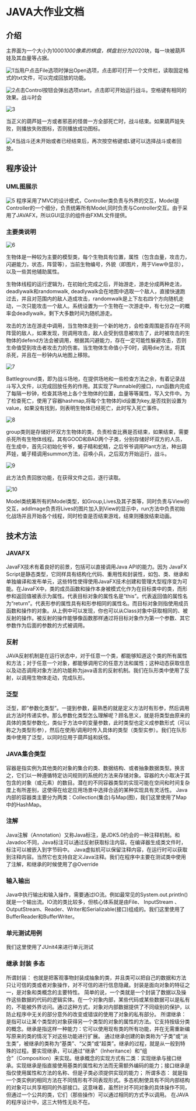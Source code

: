 # JAVA大作业文档

## 介绍

主界面为一个大小为1000*1000像素的棋盘，棋盘划分为20*20块，每一块被葫芦娃及其血量等占据。

![1](resource\1.png)当用户点击File选项时弹出Open选项，点击即可打开一个文件栏，读取固定格式的txt文件，可以完成回放的功能。

![2](resource\2.png)点击Control按钮会弹出选项start，点击即可开始运行战斗。空格键有相同的效果。战斗时会

![3](resource\3.png)

当正义的葫芦娃一方或者邪恶的怪兽一方全部死亡时，战斗结束。如果葫芦娃失败，则播放失败图标，否则播放成功图标。

![4](C:\Users\neil\Desktop\java_final-master\resource\4.png)当战斗还未开始或者已经结束后，再次按空格键或L键可以选择战斗或者回放。

## 程序设计
### UML图展示
![5](resource\5.png)
程序采用了MVC的设计模式，Controller类负责与外界的交互，Model是Controller的一个细分，负责统筹所有Model,同时负责与Controller交互。由于采用了JAVAFX，所以GUI显示的组件由FXML文件提供。

### 主要类说明

![6](resource\6.png)

生物体是一种较为主要的模型类，每个生物具有位置，属性（包含血量，攻击力，闪避能力，状态，阵营等），当前生物编号，外貌（即图片，用于View中显示），以及一些其他辅助属性。

生物体线程的运行逻辑为，在初始化完成之后，开始游走，游走分成两种走法，deadlywalk和randomwalk, deadlywalk会在地图中选取一个敌人，直接快速跑过去，并且对范围内的敌人造成攻击，randomwalk是上下左右四个方向随机走动，一次只能攻击一个敌人。系统设置为一个生物在一次游走中，有七分之一的概率会deadlywalk，剩下大多数时间为随机游走。

攻击的方法在游走中调用，当生物体走到一个新的地方，会检查周围是否存在不同阵营的敌人，如果发现，则调用攻击，敌人会受到信息被攻击了，此时被攻击的生物体的defend方法会被调用，根据其闪避能力，存在一定可能性躲避攻击，否则生命值受到攻击者攻击力的伤害。当生物体生命值小于0时，调用die方法，将其杀死，并且在一秒钟内从地图上移除。

![7](resource\7.png)



Battleground类，即为战斗场地，在提供场地和一些检查方法之余，有着记录战斗写入文件，以完成回放任务的作用。其实现了Runnable的接口，run函数内完成了每隔一秒钟，检查其场地上各个生物体的位置，血量等等属性，写入文件中。为了检查死亡，使用了容器hashmap,将每个生物体的id设置为key,是否找到设置为value，如果没有找到，则表明生物体已经死亡，此时写入死亡事件。

![8](resource\8.png)

group类则是存储好坏双方生物体的类，负责检查比赛是否结束，如果结束，需要杀死所有生物体线程。其有GOOD和BAD两个子类，分别存储好坏双方的人员，在生成中，首先只初始化爷爷，蝎子精和蛇精，之后爷爷调用Plant方法，种出葫芦娃，蝎子精调用summon方法，召唤小兵，之后双方开始运行，战斗。

![9](resource\9.png)

此方法负责回放功能，在获得文件之后，逐行读取。

![10](resource\10.png)

Model类统筹所有的Model类型，如Group,Lives及其子类等，同时负责与View的交互，addImage负责将Lives的图片加入到View的显示中，run方法中负责初始化战场并且开始各个线程，同时检查是否结束游戏，结束则播放结束动画。

## 技术方法
### JAVAFX
JavaFX技术有着良好的前景，包括可以直接调用Java API的能力。因为 JavaFX Script是静态类型，它同样具有结构化代码、重用性和封装性，如包、类、继承和单独编译和发布单元，这些特性使得使用JavaFX技术创建和管理大型程序变为可能。在JavaFX中，类的成员函数和操作本身被模式化作为在目标类中的类，而形参和返回值被表示为属性。代表目标对象的属性名是“this”。代表返回值的属性名为“return”。代表形参的属性具有和形参相同的属性名。而目标对象则指使用成员函数和操作的对象。从上例中可以发现，你也可以从Class对象中获取相同的、被反射的操作。被反射的操作能够像函数那样通过将目标对象作为第一个参数、其它参数作为后面的参数的方式被调用。
### 反射
JAVA反射机制是在运行状态中，对于任意一个类，都能够知道这个类的所有属性和方法；对于任意一个对象，都能够调用它的任意方法和属性；这种动态获取信息以及动态调用对象方法的功能称为java语言的反射机制。我们在队形类中使用了反射，以调用生物体走动，完成队形。
### 泛型
泛型，即“参数化类型”。一提到参数，最熟悉的就是定义方法时有形参，然后调用此方法时传递实参。那么参数化类型怎么理解呢？顾名思义，就是将类型由原来的具体的类型参数化，类似于方法中的变量参数，此时类型也定义成参数形式（可以称之为类型形参），然后在使用/调用时传入具体的类型（类型实参）。我们在队形类中使用了泛型，以同时应用于葫芦娃和妖怪。
### JAVA集合类型
容器是指实例为其他类的对象的集合的类、数据结构、或者抽象数据类型。换言之，它们以一种遵循特定访问规则的系统的方法来存储对象。容器的大小取决于其包含的对象（或元素）的数目。潜在的不同容器类型的实现可能在空间和时间复杂度上有所差别，这使得在给定应用场景中选择合适的某种实现具有灵活性。
Java内部的容器类主要分为两类：Collection(集合)与Map(图)，我们这里使用了Map中的HashMap。
### 注解
Java注解（Annotation）又称Java标注，是JDK5.0约会的一种注释机制。和Javadoc不同，Java标注可以通过反射获取标注内容。在编译器生成类文件时，标注可以被嵌入到字节码中。 Java虚拟机可以保留注释内容，在运行时可以获取到注释内容。当然它也支持自定义Java注释。我们在程序中主要在测试类中使用了注解，和继承的时候使用了@Override
### 输入输出
Java中执行输出和输入操作，需要通过IO流。例如最常见的System.out.println()就是一个输出流。IO流的类比较多，但核心体系就是由File、 InputStream 、OutputStream、Reader、Writer和Serializable(接口)组成的。我们这里使用了BufferReader和BufferWriter。
### 单元测试用例
我们这里使用了JUnit4来进行单元测试
### 继承 封装 多态
所谓封装：
也就是把客观事物封装成抽象的类，并且类可以把自己的数据和方法只让可信的类或者对象操作，对不可信的进行信息隐藏。封装是面向对象的特征之一，是对象和类概念的主要特性。 简单的说，一个类就是一个封装了数据以及操作这些数据的代码的逻辑实体。在一个对象内部，某些代码或某些数据可以是私有的，不能被外界访问。通过这种方式，对象对内部数据提供了不同级别的保护，以防止程序中无关的部分意外的改变或错误的使用了对象的私有部分。
所谓继承：
是指可以让某个类型的对象获得另一个类型的对象的属性的方法。它支持按级分类的概念。继承是指这样一种能力：它可以使用现有类的所有功能，并在无需重新编写原来的类的情况下对这些功能进行扩展。 通过继承创建的新类称为“子类”或“派生类”，被继承的类称为“基类”、“父类”或“超类”。继承的过程，就是从一般到特殊的过程。要实现继承，可以通过“继承”（Inheritance）和“组合”（Composition）来实现。继承概念的实现方式有二类：实现继承与接口继承。实现继承是指直接使用基类的属性和方法而无需额外编码的能力；接口继承是指仅使用属性和方法的名称、但是子类必须提供实现的能力；
所谓多态：
就是指一个类实例的相同方法在不同情形有不同表现形式。多态机制使具有不同内部结构的对象可以共享相同的外部接口。这意味着，虽然针对不同对象的具体操作不同，但通过一个公共的类，它们（那些操作）可以通过相同的方式予以调用。
在JAVA的程序设计中，这三大特性无处不在。


